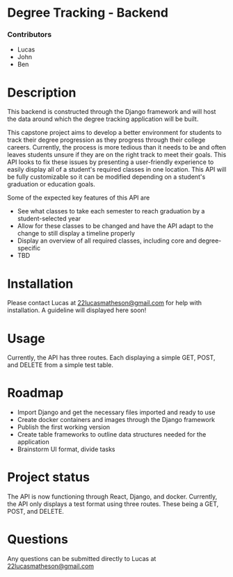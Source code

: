 # Degree Tracking - Backend

### Contributors
  * Lucas
  * John
  * Ben

# Description
This backend is constructed through the Django framework and will host the data around which the degree tracking application will be built. 

This capstone project aims to develop a better environment for students to track their degree progression as they progress through their college careers. Currently, the process
is more tedious than it needs to be and often leaves students unsure if they are on the right track to meet their goals. This API looks to fix these issues by presenting a user-friendly 
experience to easily display all of a student's required classes in one location. This API will be fully customizable so it can be modified depending on a student's graduation or education 
goals. 

Some of the expected key features of this API are
  * See what classes to take each semester to reach graduation by a student-selected year
  * Allow for these classes to be changed and have the API adapt to the change to still display a timeline properly
  * Display an overview of all required classes, including core and degree-specific
  * TBD

# Installation
Please contact Lucas at 22lucasmatheson@gmail.com for help with installation. A guideline will displayed here soon!

# Usage
Currently, the API has three routes. Each displaying a simple GET, POST, and DELETE from a simple test table. 

# Roadmap

* Import Django and get the necessary files imported and ready to use
* Create docker containers and images through the Django framework
* Publish the first working version 
* Create table frameworks to outline data structures needed for the application
* Brainstorm UI format, divide tasks
  
# Project status
The API is now functioning through React, Django, and docker. Currently, the API only displays a test format using three routes. These being a GET, POST, and DELETE.

# Questions
  Any questions can be submitted directly to Lucas at 22lucasmatheson@gmail.com

